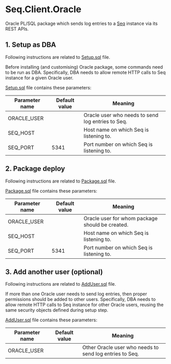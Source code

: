 # Seq.Client.Oracle

Oracle PL/SQL package which sends log entries to a [Seq](https://getseq.net/) instance via its REST APIs.

## 1. Setup as DBA

Following instructions are related to [Setup.sql](https://github.com/finsaspa/Seq.Client.Oracle/blob/master/Setup.sql) file.

Before installing (and customising) Oracle package, some commands need to be run as DBA. Specifically, DBA needs to allow remote HTTP calls to Seq instance for a given Oracle user.

[Setup.sql](https://github.com/finsaspa/Seq.Client.Oracle/blob/master/Setup.sql) file contains these parameters:

| Parameter name | Default value | Meaning                                           |
| -------------- | ------------- | ------------------------------------------------- |
| ORACLE_USER    |               | Oracle user who needs to send log entries to Seq. |
| SEQ_HOST       |               | Host name on which Seq is listening to.           |
| SEQ_PORT       | 5341          | Port number on which Seq is listening to.         |

## 2. Package deploy

Following instructions are related to [Package.sql](https://github.com/finsaspa/Seq.Client.Oracle/blob/master/Package.sql) file.

[Package.sql](https://github.com/finsaspa/Seq.Client.Oracle/blob/master/Package.sql) file contains these parameters:

| Parameter name | Default value | Meaning                                         |
| -------------- | ------------- | ----------------------------------------------- |
| ORACLE_USER    |               | Oracle user for whom package should be created. |
| SEQ_HOST       |               | Host name on which Seq is listening to.         |
| SEQ_PORT       | 5341          | Port number on which Seq is listening to.       |

## 3. Add another user (optional)

Following instructions are related to [AddUser.sql](https://github.com/finsaspa/Seq.Client.Oracle/blob/master/AddUser.sql) file.

If more than one Oracle user needs to send log entries, then proper permissions should be added to other users. Specifically, DBA needs to allow remote HTTP calls to Seq instance for other Oracle users, reusing the same security objects defined during setup step.

[AddUser.sql](https://github.com/finsaspa/Seq.Client.Oracle/blob/master/AddUser.sql) file contains these parameters:

| Parameter name | Default value | Meaning                                                 |
| -------------- | ------------- | ------------------------------------------------------- |
| ORACLE_USER    |               | Other Oracle user who needs to send log entries to Seq. |
